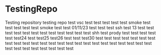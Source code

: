 # TestingRepo
Testing repository
testing repo
test
vsc test
test
test
test test
smoke test
test
test
test
test smoke test
test 01/11/23
test
test 
test ssh
test 13
test
test
test
test
test
test
test
test
test
test
test
test shh
test prody
test
test
test
test
test
test24
test
test25
test26
test
test
test30
test
test
test
test
test
test
test
test
test
test
test
test
test
test
test
test
test
test
test
test
test
test
test
test
test
test
test
test
test
test
test
test